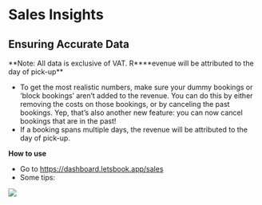 # Sales Insights

## Ensuring Accurate Data

**Note: All data is exclusive of VAT. R\*\***evenue will be attributed to the day of pick-up\*\*

- To get the most realistic numbers, make sure your dummy bookings or ‘block bookings’ aren’t added to the revenue. You can do this by either removing the costs on those bookings, or by canceling the past bookings. Yep, that’s also another new feature: you can now cancel bookings that are in the past!
- If a booking spans multiple days, the revenue will be attributed to the day of pick-up.

**How to use**

- Go to https://dashboard.letsbook.app/sales
- Some tips:

![](https://d33v4339jhl8k0.cloudfront.net/docs/assets/5ec3f479042863474d1b00dc/images/6582cb23dcdba22513abac93/file-FGawzyTyOl.png)
